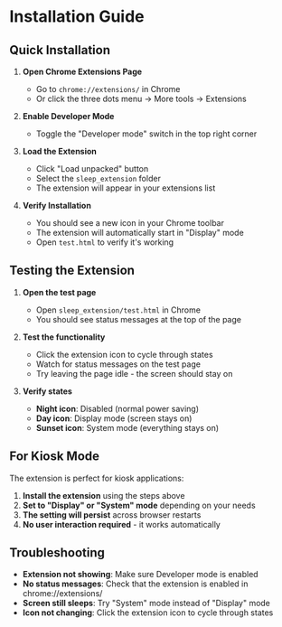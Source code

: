 # Installation Guide

## Quick Installation

1. **Open Chrome Extensions Page**
   - Go to `chrome://extensions/` in Chrome
   - Or click the three dots menu → More tools → Extensions

2. **Enable Developer Mode**
   - Toggle the "Developer mode" switch in the top right corner

3. **Load the Extension**
   - Click "Load unpacked" button
   - Select the `sleep_extension` folder
   - The extension will appear in your extensions list

4. **Verify Installation**
   - You should see a new icon in your Chrome toolbar
   - The extension will automatically start in "Display" mode
   - Open `test.html` to verify it's working

## Testing the Extension

1. **Open the test page**
   - Open `sleep_extension/test.html` in Chrome
   - You should see status messages at the top of the page

2. **Test the functionality**
   - Click the extension icon to cycle through states
   - Watch for status messages on the test page
   - Try leaving the page idle - the screen should stay on

3. **Verify states**
   - **Night icon**: Disabled (normal power saving)
   - **Day icon**: Display mode (screen stays on)
   - **Sunset icon**: System mode (everything stays on)

## For Kiosk Mode

The extension is perfect for kiosk applications:

1. **Install the extension** using the steps above
2. **Set to "Display" or "System" mode** depending on your needs
3. **The setting will persist** across browser restarts
4. **No user interaction required** - it works automatically

## Troubleshooting

- **Extension not showing**: Make sure Developer mode is enabled
- **No status messages**: Check that the extension is enabled in chrome://extensions/
- **Screen still sleeps**: Try "System" mode instead of "Display" mode
- **Icon not changing**: Click the extension icon to cycle through states
